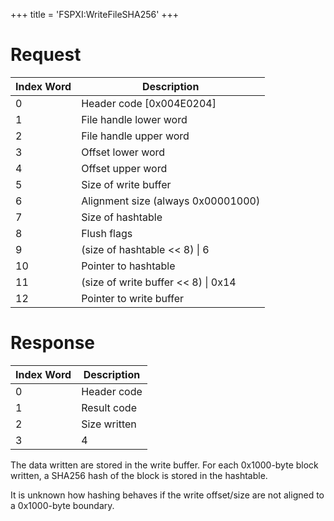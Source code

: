 +++
title = 'FSPXI:WriteFileSHA256'
+++

# Request

| Index Word | Description                           |
|------------|---------------------------------------|
| 0          | Header code \[0x004E0204\]            |
| 1          | File handle lower word                |
| 2          | File handle upper word                |
| 3          | Offset lower word                     |
| 4          | Offset upper word                     |
| 5          | Size of write buffer                  |
| 6          | Alignment size (always 0x00001000)    |
| 7          | Size of hashtable                     |
| 8          | Flush flags                           |
| 9          | (size of hashtable \<\< 8) \| 6       |
| 10         | Pointer to hashtable                  |
| 11         | (size of write buffer \<\< 8) \| 0x14 |
| 12         | Pointer to write buffer               |

# Response

| Index Word | Description  |
|------------|--------------|
| 0          | Header code  |
| 1          | Result code  |
| 2          | Size written |
| 3          | 4            |

The data written are stored in the write buffer. For each 0x1000-byte
block written, a SHA256 hash of the block is stored in the hashtable.

It is unknown how hashing behaves if the write offset/size are not
aligned to a 0x1000-byte boundary.